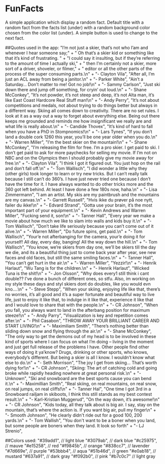 # FunFacts

A simple application which display a random fact. 
Default title with a random fact from the facts list (under) with a random background color chosen from the color list (under). A simple button is used to change to the next fact.

##Quotes used in the app:
    "I’m not just a skier, that’s not who I’am and whenever I hear someone say;" +
                    " Oh that’s a skier kid or something like that it’s kind of frustrating. " +
                    "I could say it insulting, but if they’re referring to the amount of time I actually ski," +
                    " then I’m certainly not a skier, more sort of a driver, shoveler, or filmer," +
                    " editor or all the other parts of the process of the super consuming parts.\n" +
                    "- Clayton Vila",
            "After all, I’m just an ACL away from being a janitor.\n" +
                    "- Parker White",
            "Ain’t a Saturday… Don’t matter to me! Got no job!\n" +
                    "- Sammy Carlson",
            "Just ski down there and jump off something, for cryin’ out loud.\n" +
                    "- Shane McConkey",
            "It’s not powder, it’s not steep and deep, it’s not Alta man, it’s like East Coast Hardcore Real Stuff man!\n" +
                    "- Andy Perry",
            "It’s not about competitions and medals, not about trying to do things better but always in a different way. Skiing all comes down to creativity. There are no set rules. I look at it as a way out a way to forget about everything else. Being out there keeps me grounded and reminds me how insignificant we really are and what life is really about.\n" +
                    "- Candide Thovex",
            "It’s kind of hard to fall when you have a PhD in Stompnomics!\n" +
                    "- Lars Tynes",
            "If you don’t land a double cork 1260 this year, you’ll be one year older when you do.\n" +
                    "- Warren Miller",
            "I’m the best skier on the mountain!\n" +
                    "- Shane McConkey",
            "I’m releasing the film for free. I’m a pro skier. I get paid to ski. I don’t get paid to ask for more paychecks for selling my movie. If I’m not on NBC and on the Olympics then I should probably give my movie away for free.\n" +
                    "- Clayton Vila",
            "I think I got it figured out. You just hop on the rail and don’t fall off.\n" +
                    "- Tom Wallisch",
            "I did wonder a little why they (other girls) took longer to learn or try new tricks. But I can’t really talk because I still can’t do 360’s. I have just never tried one because I don’t have the time for it. I have always wanted to do other tricks more and the 360 got left behind. At least I have done a few 180s now, haha.\n" +
                    "- Lisa Zimmermann",
            "I am an artist. My skis are my paintbrush and the mountains are my canvas.\n" +
                    "- Garrett Russell",
            "Hvis ikke du prøver på noe nytt, failer du ikke!\n" +
                    "- Edvard Strand",
            "Gotta use your brain, it’s the most important part of your equipment.\n" +
                    "- Kevin Andrews and Warren Miller",
            "Fucking send it, son!\n" +
                    "- Tanner Hall",
            "Every year we make a movie about how much we like to slam into walls and kids buy it.\n" +
                    "- Tom Wallisch",
            "Don’t take life seriously because you can’t come out of it alive.\n" +
                    "- Warren Miller",
            "Do future spins, get paid.\n" +
                    "- Tom Wallisch",
            "Your’e not afterbanging for the camera, your’e doing it for yourself! All day, every day, banging! All the way down the hill.\n" +
                    "- Tom Wallisch",
            "You know, we’re skiers from day one, we’ll be skiers till the day we die, and its a beautiful thing just to come back year after year, see new faces and old faces, but still the same smiling faces.\n" +
                    "- Tanner Hall",
            "You can’t get hurt in the air.\n" +
                    "- Warren Miller",
            "Yezzir!\n" +
                    "- Henrik Harlaut",
            "Wu Tang is for the children.\n" +
                    "- Henrik Harlaut",
            "Wicked Tuna is the shit!\n" +
                    "- Jon Olsson",
            "Why does every1 still think i cant double?? I’ve done a bunch of different ones, so stfu. Also, im working on my style these days and styl skiers dont do doubles, like you would evn kno….\n" +
                    "- Steve Stepp",
            "When your skiing, enjoying life like that, there’s no worries, it’s all good and it’s a super fortunate and beautiful way to live life, just to enjoy it like that, to indulge in it like that, experience it like that and I would love to share that with the people.\n" +
                    "- CR Johnson",
            "When you fall, you always want to land in the afterbang position for maximum steeze!\n" +
                    "- Andy Parry",
            "Visualization is key and repetition comes after.\n" +
                    "- Phil Casabon",
            "THROW AWAY YOUR BRILLIANT CAREER AND START LIVING!\n" +
                    "- Maximiliam Smith",
            "There’s nothing better than sliding down snow and flying through the air.\n" +
                    "- Shane McConkey",
            "The only way to get the demons out of my head is to be involved in these kind of sports where I can focus on what I’m doing – living in the moment and just get full release of the problems I have. Other people find other ways of doing it ya’know? Drugs, drinking or other sports, who knows, everybody’s different. But being a skier is all I know. I wouldn’t know what else to do.\n" +
                    "- Seth Morrison",
            "The joy I get from skiing… That’s worth dying for!\n" +
                    "- CR Johnson",
            "Skiing: The art of catching cold and going broke while rapidly heading nowhere at great personal risk.\n" +
                    "- Unknown",
            "Ski and snowboard are the best sports cause you can bend it.\n" +
                    "- Maximillian Smith",
            "Real skiing, on real mountains, on real snow, on real jumps, on real cliffs!\n" +
                    "- Tanner Hal",
            "One time I got 3rd in a Snowboard railjam in skiboots, I think this still stands as my best contest result.\n" +
                    "- Karl-Kristian Muggerud",
            "On the way down, it’s awesome!\n" +
                    "- CR Johnson",
            "Kids today, all they talk about is big air. I say, stay on the mountain, that’s where the action is. If you want big air, pull my finger\n" +
                    "- Smooth Johnson",
            "He clearly didn't ride out for a good 100, 200 yards.\n" +
                    "- Tom Wallish",
            "You don't want to be a boner when you land, but some people are boners when they land. It look so forth" +
                    "- LJ Strenio",
    
##Colors used:
    "#39add1", // light blue
    "#3079ab", // dark blue
    "#c25975", // mauve
    "#e15258", // red
    "#f9845b", // orange
    "#838cc7", // lavender
    "#7d669e", // purple
    "#53bbb4", // aqua
    "#51b46d", // green
    "#e0ab18", // mustard
    "#637a91", // dark gray
    "#f092b0", // pink
    "#b7c0c7"  // light gray
